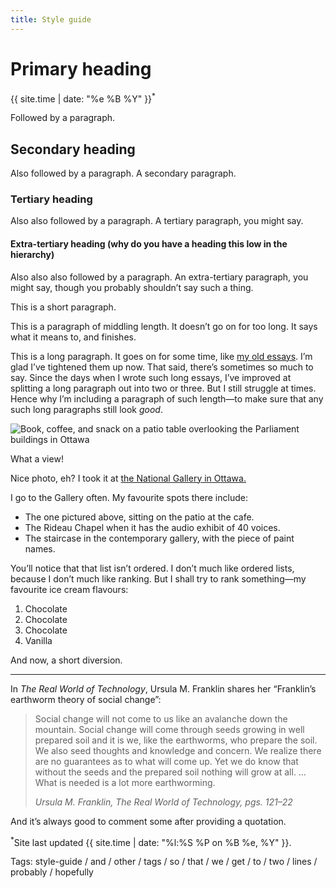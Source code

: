 ```yaml
---
title: Style guide
---
```


<h1>Primary heading</h1>

<div class="meta">
	<p>{{ site.time | date: "%e %B %Y" }}<sup>*</sup></p>
</div>

<p>Followed by a paragraph.</p>

<h2>Secondary heading</h2>

<p>Also followed by a paragraph. A secondary paragraph.</p>

<h3>Tertiary heading</h3>

<p>Also also followed by a paragraph. A tertiary paragraph, you might say.</p>

<h4>Extra-tertiary heading (why do you have a heading this low in the hierarchy)</h4>

<p>Also also also followed by a paragraph. An extra-tertiary paragraph, you might say, though you probably shouldn’t say such a thing.</p>

<p>This is a short paragraph.</p>

<p>This is a paragraph of middling length. It doesn’t go on for too long. It says what it means to, and finishes.</p>

<p>
	This is a long paragraph. It goes on for some time, like <a href="https://lucascherkewski.com/hit-and-miss/1-earthworming/">my old essays</a>.
	I’m glad I’ve tightened them up now. That said, there’s sometimes so much to say.
	Since the days when I wrote such long essays, I’ve improved at splitting a long paragraph out into two or three.
	But I still struggle at times. Hence why I’m including a paragraph of such length—to make sure that any
	such long paragraphs still look <em>good</em>.
</p>

<img src="/assets/img/nac-sunday-morning-small.jpg" srcset="/assets/img/nac-sunday-morning-medium.jpg 1000w, /assets/img/nac-sunday-morning-large.jpg 1500w" alt="Book, coffee, and snack on a patio table overlooking the Parliament buildings in Ottawa">

<p class="caption">
	What a view!
</p>

<p>Nice photo, eh? I took it at <a href="https://www.gallery.ca/">the National Gallery in Ottawa.</a></p>

<p>I go to the Gallery often. My favourite spots there include:</p>

<ul>
	<li>The one pictured above, sitting on the patio at the cafe.</li>
	<li>The Rideau Chapel when it has the audio exhibit of 40 voices.</li>
	<li>The staircase in the contemporary gallery, with the piece of paint names.</li>
</ul>

<p>
	You’ll notice that that list isn’t ordered. I don’t much like ordered lists, because I
	don’t much like ranking. But I shall try to rank something—my favourite ice cream flavours:
</p>

<ol>
	<li>Chocolate</li>
	<li>Chocolate</li>
	<li>Chocolate</li>
	<li>Vanilla</li>
</ol>

<p>And now, a short diversion.</p>

<hr>

<p>In <em>The Real World of Technology</em>, Ursula M. Franklin shares her “Franklin’s earthworm theory of social change”:</p>

<blockquote>
  <p>Social change will not come to us like an avalanche down the mountain. Social change will come through seeds growing in well prepared soil and it is we, like the earthworms, who prepare the soil. We also seed thoughts and knowledge and concern. We realize there are no guarantees as to what will come up. Yet we do know that without the seeds and the prepared soil nothing will grow at all. … What is needed is a lot more earthworming.</p>
  <p class="blockquote__citation"><cite>Ursula M. Franklin, <em>The Real World of Technology</em>, pgs. 121–22</cite></p>
</blockquote>

<p>And it’s always good to comment some after providing a quotation.</p>

<div class="meta">
	<p><sup>*</sup>Site last updated {{ site.time | date: "%l:%S %P on %B %e, %Y" }}.</p>
	<p>Tags: style-guide / and / other / tags / so / that / we / get / to / two / lines / probably / hopefully</p>
</div>
